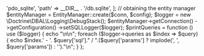 <?php

use Doctrine\ORM\Tools\Setup;
use Doctrine\ORM\EntityManager;

ini_set('display_errors', 1);
ini_set('display_startup_errors', 1);
error_reporting(E_ALL);

require_once "vendor/autoload.php";

// Create a simple "default" Doctrine ORM configuration for Annotations
$isDevMode = true;
$proxyDir = __DIR__.'/src/Proxy';
$cache = null;
$useSimpleAnnotationReader = false;
$config = Setup::createAnnotationMetadataConfiguration([__DIR__."/src/Entity"], $isDevMode, $proxyDir, $cache, $useSimpleAnnotationReader);

// database configuration parameters
$conn = [
    'driver' => 'pdo_sqlite',
    'path' => __DIR__ . '/db.sqlite',
];

// obtaining the entity manager
$entityManager = EntityManager::create($conn, $config);
$logger = new \Doctrine\DBAL\Logging\DebugStack();

$entityManager->getConnection()
    ->getConfiguration()
    ->setSQLLogger($logger);

$printQueries = function () use ($logger) {
    echo "\n\n";
    foreach ($logger->queries as $index => $query) {
        echo $index.' - '. $query['sql']." / ".($query['params'] ? implode(', ', $query['params']) : '')."\n";
    }
};